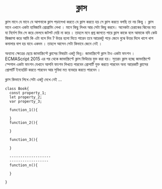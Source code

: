 <h1 align="center"> ক্লাস </h1>

ক্লাস মানে যে মানে যে আপনাকে ক্লাস পড়ালেখা করতে যে ক্লাস করতে হয় সে ক্লাস করতে বলছি তা নয় কিন্তু । ক্লাস মানে এখানে একটা হাবিজাবি প্রোগ্রামিং লেখা । মানে কিছু লিখব আর সেটা কিছু করবে। অনেকটা চেরাকের ঝিনের মত যা নির্দেশ দিব সে করে ফেলবে জটপট দেরি না করে । তাহলে মনে প্রশ্ন জাগতে পারে ক্লাস কাকে বলে আমাকে যদি কেউ জিজ্ঞাসা করে আমি কি এটা বলে দিব ? উত্তর হলো দিতে পারেন তবে আরেকটু পড়ে জেনে বুঝে উত্তর দিলে খাপে খাপ কমালার বাপ হয় যাবে একদম । তাহলে আসেন সেটা কিভাবে জেনে নেই । 

অন্যান্য ক্ষেত্রের ছেয়ে জাভাস্ক্রিপ্টে ক্লাসের বিষয়টা একটু ভিন্ন। জাভাস্ক্রিপ্টে ক্লাস টাও একটা ফাংশন । ECMAScript 2015 এর পর থেকে জাভাস্ক্রিপ্টে ক্লাস ফিউচার যুক্ত করা হয়। সুতরাং ক্লাস হচ্ছে জাভাস্ক্রিপ্টে স্পেশাল একটা ফাংশন যেখানে আপনি ফাংশন লিখতে পারবেন প্রোপার্টি যুক্ত করতে পারবেন  অন্য আরেকটি ক্লাসের প্রোপার্টি ইনহেরিট করতে পারবেন আর সুবিধা মত ব্যবহার করতে পারবেন ।

ক্লাস কিভাবে লিখে সেটা একটু দেখে নেই ... 

```
class Book{
  const property_1;
  let property_2;
  var property_3;
  
  function_1(){
  
  }
  function_2(){
  
  }
  
  function_3(){
  
  }
  
  -------------------
  ------------------
  function_n(){
  
  }
  
}
```

